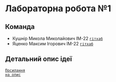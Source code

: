 # Лабораторна робота №1

## Команда

- Кушнір Микола Миколайович ІМ-22 <code>[гітхаб](https://github.com/mkushnir885)</code>
- Яценко Максим Ігорович ІМ-22 <code>[гітхаб](https://github.com/mksyats)</code>

## Детальний опис ідеї

<code>[Посилання на опис](https://github.com/OnlyVerySeriousPeople/OpenChat/blob/main/README.md)</code>
